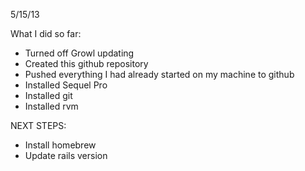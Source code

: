 5/15/13

What I did so far:
- Turned off Growl updating
- Created this github repository
- Pushed everything I had already started on my machine to github
- Installed Sequel Pro
- Installed git
- Installed rvm


NEXT STEPS:
- Install homebrew
- Update rails version